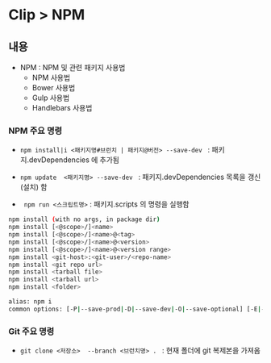 # Clip > NPM


## 내용
  - NPM : NPM 및 관련 패키지 사용법
    + NPM 사용법
    + Bower 사용법
    + Gulp 사용법
    + Handlebars 사용법


### NPM 주요 명령

  - `npm install|i <패키지명#브런치 | 패키지@버전> --save-dev ` : 패키지.devDependencies 에 추가됨
 
  - `npm update  <패키지명> --save-dev ` : 패키지.devDependencies 목록을 갱신(설치) 함

  - ` npm run <스크립트명>` : 패키지.scripts 의 명령을 실행함
 
```bash
npm install (with no args, in package dir)
npm install [<@scope>/]<name>
npm install [<@scope>/]<name>@<tag>
npm install [<@scope>/]<name>@<version>
npm install [<@scope>/]<name>@<version range>
npm install <git-host>:<git-user>/<repo-name>
npm install <git repo url>
npm install <tarball file>
npm install <tarball url>
npm install <folder>

alias: npm i
common options: [-P|--save-prod|-D|--save-dev|-O|--save-optional] [-E|--save-exact] [-B|--save-bundle] [--no-save] [--dry-run]

```



### Git 주요 명령

  - `git clone <저장소>  --branch <브런치명> . ` : 현재 폴더에 git 복제본을 가져옴
